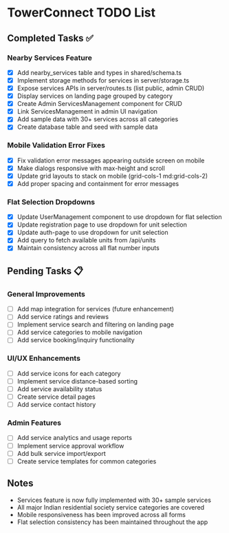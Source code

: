 # TowerConnect TODO List

## Completed Tasks ✅

### Nearby Services Feature
- [x] Add nearby_services table and types in shared/schema.ts
- [x] Implement storage methods for services in server/storage.ts
- [x] Expose services APIs in server/routes.ts (list public, admin CRUD)
- [x] Display services on landing page grouped by category
- [x] Create Admin ServicesManagement component for CRUD
- [x] Link ServicesManagement in admin UI navigation
- [x] Add sample data with 30+ services across all categories
- [x] Create database table and seed with sample data

### Mobile Validation Error Fixes
- [x] Fix validation error messages appearing outside screen on mobile
- [x] Make dialogs responsive with max-height and scroll
- [x] Update grid layouts to stack on mobile (grid-cols-1 md:grid-cols-2)
- [x] Add proper spacing and containment for error messages

### Flat Selection Dropdowns
- [x] Update UserManagement component to use dropdown for flat selection
- [x] Update registration page to use dropdown for unit selection
- [x] Update auth-page to use dropdown for unit selection
- [x] Add query to fetch available units from /api/units
- [x] Maintain consistency across all flat number inputs

## Pending Tasks 📋

### General Improvements
- [ ] Add map integration for services (future enhancement)
- [ ] Add service ratings and reviews
- [ ] Implement service search and filtering on landing page
- [ ] Add service categories to mobile navigation
- [ ] Add service booking/inquiry functionality

### UI/UX Enhancements
- [ ] Add service icons for each category
- [ ] Implement service distance-based sorting
- [ ] Add service availability status
- [ ] Create service detail pages
- [ ] Add service contact history

### Admin Features
- [ ] Add service analytics and usage reports
- [ ] Implement service approval workflow
- [ ] Add bulk service import/export
- [ ] Create service templates for common categories

## Notes
- Services feature is now fully implemented with 30+ sample services
- All major Indian residential society service categories are covered
- Mobile responsiveness has been improved across all forms
- Flat selection consistency has been maintained throughout the app
